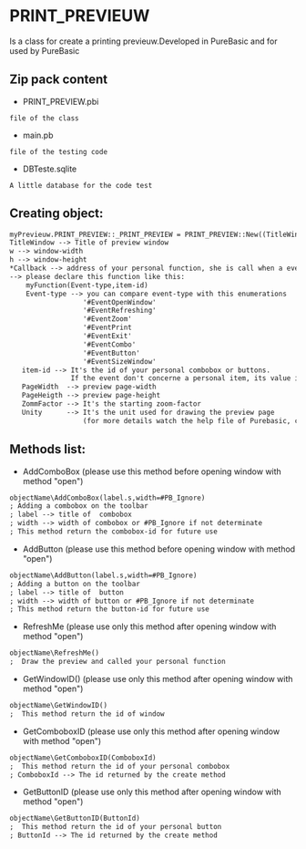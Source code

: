# PRINT_PREVIEUW

Is a class for create a printing previeuw.Developed in PureBasic and for used by PureBasic

## Zip pack content
+ PRINT_PREVIEW.pbi
```
file of the class
```
+ main.pb
```
file of the testing code
```
+ DBTeste.sqlite
```
A little database for the code test
```
## Creating object:

``` markdown
myPrevieuw.PRINT_PREVIEW::_PRINT_PREVIEW = PRINT_PREVIEW::New((TitleWindow.s,w,h,*Callback,PageWidth=210,PageHeigth=297,ZommFactor.f=1,Unity=#PB_Unit_Millimeter)
TitleWindow --> Title of preview window
w --> window-width
h --> window-height
*Callback --> address of your personal function, she is call when a event is detected.
--> please declare this function like this:
    myFunction(Event-type,item-id)
    Event-type --> you can compare event-type with this enumerations
                  '#EventOpenWindow'
                  '#EventRefreshing'
                  '#EventZoom'
                  '#EventPrint
                  '#EventExit'
                  '#EventCombo'
                  '#EventButton'
                  '#EventSizeWindow'
   item-id --> It's the id of your personal combobox or buttons.  
               If the event don't concerne a personal item, its value is -1
   PageWidth  --> preview page-width
   PageHeigth --> preview page-height
   ZommFactor --> It's the starting zoom-factor
   Unity      --> It's the unit used for drawing the preview page
                  (for more details watch the help file of Purebasic, chapter "Vector drawing")
```

## Methods list:

+ AddComboBox (please use this method before opening window with method "open")
``` markdown
objectName\AddComboBox(label.s,width=#PB_Ignore)
; Adding a combobox on the toolbar
; label --> title of  combobox
; width --> width of combobox or #PB_Ignore if not determinate
; This method return the combobox-id for future use
```
+ AddButton (please use this method before opening window with method "open")
``` markdown
objectName\AddButton(label.s,width=#PB_Ignore)
; Adding a button on the toolbar
; label --> title of  button
; width --> width of button or #PB_Ignore if not determinate
; This method return the button-id for future use
```
+ RefreshMe (please use only this method after opening window with method "open")
``` markdown
objectName\RefreshMe()
;  Draw the preview and called your personal function
```
+ GetWindowID() (please use only this method after opening window with method "open")
``` markdown
objectName\GetWindowID()
;  This method return the id of window
```
+ GetComboboxID (please use only this method after opening window with method "open")
``` markdown
objectName\GetComboboxID(ComboboxId)
;  This method return the id of your personal combobox
; ComboboxId --> The id returned by the create method
``` 
+ GetButtonID (please use only this method after opening window with method "open")
``` markdown
objectName\GetButtonID(ButtonId)
;  This method return the id of your personal button
; ButtonId --> The id returned by the create method
``` 

